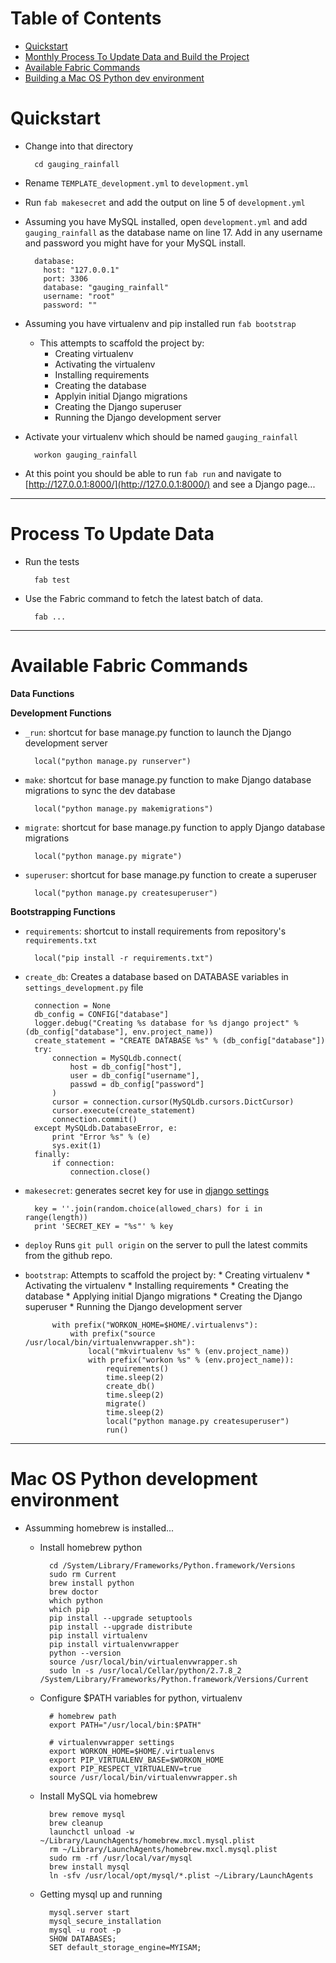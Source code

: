 Table of Contents
=================

* [Quickstart](#quickstart)
* [Monthly Process To Update Data and Build the Project](#monthly-process-to-update-data-and-build-the-project)
* [Available Fabric Commands](#available-fabric-commands)
* [Building a Mac OS Python dev environment](#building-a-mac-os-python-dev-environment)


Quickstart
==========

* Change into that directory

        cd gauging_rainfall

* Rename ```TEMPLATE_development.yml``` to ```development.yml```

* Run ```fab makesecret``` and add the output on line 5 of ```development.yml```

* Assuming you have MySQL installed, open ```development.yml``` and add ```gauging_rainfall``` as the database name on line 17. Add in any username and password you might have for your MySQL install.

        database:
          host: "127.0.0.1"
          port: 3306
          database: "gauging_rainfall"
          username: "root"
          password: ""

* Assuming you have virtualenv and pip installed run ```fab bootstrap```

    * This attempts to scaffold the project by:
        * Creating virtualenv
        * Activating the virtualenv
        * Installing requirements
        * Creating the database
        * Applyin initial Django migrations
        * Creating the Django superuser
        * Running the Django development server

* Activate your virtualenv which should be named ```gauging_rainfall```

        workon gauging_rainfall

* At this point you should be able to run ```fab run``` and navigate to [http://127.0.0.1:8000/](http://127.0.0.1:8000/) and see a Django page...

----

Process To Update Data
======================

* Run the tests

        fab test

* Use the Fabric command to fetch the latest batch of data.

        fab ...

----

Available Fabric Commands
=========================

**Data Functions**

**Development Functions**

* ```_run```: shortcut for base manage.py function to launch the Django development server

        local("python manage.py runserver")

* ```make```: shortcut for base manage.py function to make Django database migrations to sync the dev database

        local("python manage.py makemigrations")

* ```migrate```: shortcut for base manage.py function to apply Django database migrations

        local("python manage.py migrate")

* ```superuser```: shortcut for base manage.py function to create a superuser

        local("python manage.py createsuperuser")

**Bootstrapping Functions**

* ```requirements```:  shortcut to install requirements from repository's ```requirements.txt```

        local("pip install -r requirements.txt")

* ```create_db```: Creates a database based on DATABASE variables in ```settings_development.py``` file

        connection = None
        db_config = CONFIG["database"]
        logger.debug("Creating %s database for %s django project" % (db_config["database"], env.project_name))
        create_statement = "CREATE DATABASE %s" % (db_config["database"])
        try:
            connection = MySQLdb.connect(
                host = db_config["host"],
                user = db_config["username"],
                passwd = db_config["password"]
            )
            cursor = connection.cursor(MySQLdb.cursors.DictCursor)
            cursor.execute(create_statement)
            connection.commit()
        except MySQLdb.DatabaseError, e:
            print "Error %s" % (e)
            sys.exit(1)
        finally:
            if connection:
                connection.close()

* ```makesecret```: generates secret key for use in [django settings](https://github.com/datadesk/django-project-template/blob/master/fabfile/makesecret.py)

        key = ''.join(random.choice(allowed_chars) for i in range(length))
        print 'SECRET_KEY = "%s"' % key

* ```deploy```
        Runs ```git pull origin``` on the server to pull the latest commits from the github repo.

* ```bootstrap```: Attempts to scaffold the project by:
        * Creating virtualenv
        * Activating  the virtualenv
        * Installing requirements
        * Creating the database
        * Applying initial Django migrations
        * Creating the Django superuser
        * Running the Django development server

            with prefix("WORKON_HOME=$HOME/.virtualenvs"):
                with prefix("source /usr/local/bin/virtualenvwrapper.sh"):
                    local("mkvirtualenv %s" % (env.project_name))
                    with prefix("workon %s" % (env.project_name)):
                        requirements()
                        time.sleep(2)
                        create_db()
                        time.sleep(2)
                        migrate()
                        time.sleep(2)
                        local("python manage.py createsuperuser")
                        run()

----

Mac OS Python development environment
=====================================

* Assumming homebrew is installed...

    * Install homebrew python

            cd /System/Library/Frameworks/Python.framework/Versions
            sudo rm Current
            brew install python
            brew doctor
            which python
            which pip
            pip install --upgrade setuptools
            pip install --upgrade distribute
            pip install virtualenv
            pip install virtualenvwrapper
            python --version
            source /usr/local/bin/virtualenvwrapper.sh
            sudo ln -s /usr/local/Cellar/python/2.7.8_2 /System/Library/Frameworks/Python.framework/Versions/Current

    * Configure $PATH variables for python, virtualenv

            # homebrew path
            export PATH="/usr/local/bin:$PATH"

            # virtualenvwrapper settings
            export WORKON_HOME=$HOME/.virtualenvs
            export PIP_VIRTUALENV_BASE=$WORKON_HOME
            export PIP_RESPECT_VIRTUALENV=true
            source /usr/local/bin/virtualenvwrapper.sh

    * Install MySQL via homebrew

            brew remove mysql
            brew cleanup
            launchctl unload -w ~/Library/LaunchAgents/homebrew.mxcl.mysql.plist
            rm ~/Library/LaunchAgents/homebrew.mxcl.mysql.plist
            sudo rm -rf /usr/local/var/mysql
            brew install mysql
            ln -sfv /usr/local/opt/mysql/*.plist ~/Library/LaunchAgents

    * Getting mysql up and running

            mysql.server start
            mysql_secure_installation
            mysql -u root -p
            SHOW DATABASES;
            SET default_storage_engine=MYISAM;
